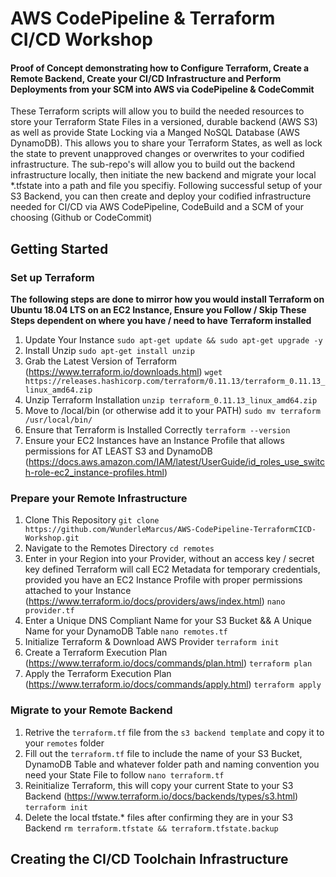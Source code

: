 # AWS CodePipeline & Terraform CI/CD Workshop
#### Proof of Concept demonstrating how to Configure Terraform, Create a Remote Backend, Create your CI/CD Infrastructure and Perform Deployments from your SCM into AWS via CodePipeline & CodeCommit
These Terraform scripts will allow you to build the needed resources to store your Terraform State Files in a versioned, durable backend (AWS S3) as well as provide State Locking via a Manged NoSQL Database (AWS DynamoDB). This allows you to share your Terraform States, as well as lock the state to prevent unapproved changes or overwrites to your codified infrastructure. The sub-repo's will allow you to build out the backend infrastructure locally, then initiate the new backend and migrate your local *.tfstate into a path and file you specifiy.
Following successful setup of your S3 Backend, you can then create and deploy your codified infrastructure needed for CI/CD via AWS CodePipeline, CodeBuild and a SCM of your choosing (Github or CodeCommit)

## Getting Started

### Set up Terraform
**The following steps are done to mirror how you would install Terraform on Ubuntu 18.04 LTS on an EC2 Instance, Ensure you Follow / Skip These Steps dependent on where you have / need to have Terraform installed**
1. Update Your Instance
`sudo apt-get update && sudo apt-get upgrade -y`
2. Install Unzip
`sudo apt-get install unzip`
3. Grab the Latest Version of Terraform (https://www.terraform.io/downloads.html)
`wget https://releases.hashicorp.com/terraform/0.11.13/terraform_0.11.13_linux_amd64.zip`
4. Unzip Terraform Installation
`unzip terraform_0.11.13_linux_amd64.zip`
5. Move to /local/bin (or otherwise add it to your PATH)
`sudo mv terraform /usr/local/bin/`
6. Ensure that Terraform is Installed Correctly
`terraform --version`
7. Ensure your EC2 Instances have an Instance Profile that allows permissions for AT LEAST S3 and DynamoDB (https://docs.aws.amazon.com/IAM/latest/UserGuide/id_roles_use_switch-role-ec2_instance-profiles.html)

### Prepare your Remote Infrastructure
1. Clone This Repository
`git clone https://github.com/WunderleMarcus/AWS-CodePipeline-TerraformCICD-Workshop.git`
2. Navigate to the Remotes Directory
`cd remotes`
3. Enter in your Region into your Provider, without an access key / secret key defined Terraform will call EC2 Metadata for temporary credentials, provided you have an EC2 Instance Profile with proper permissions attached to your Instance (https://www.terraform.io/docs/providers/aws/index.html)
`nano provider.tf`
4. Enter a Unique DNS Compliant Name for your S3 Bucket && A Unique Name for your DynamoDB Table
`nano remotes.tf`
5. Initialize Terraform & Download AWS Provider
`terraform init`
6. Create a Terraform Execution Plan (https://www.terraform.io/docs/commands/plan.html)
`terraform plan` 
7. Apply the Terraform Execution Plan (https://www.terraform.io/docs/commands/apply.html)
`terraform apply`

### Migrate to your Remote Backend
1. Retrive the `terraform.tf` file from the `s3 backend template` and copy it to your `remotes` folder
2. Fill out the `terraform.tf` file to include the name of your S3 Bucket, DynamoDB Table and whatever folder path and naming convention you need your State File to follow
`nano terraform.tf`
3. Reinitialize Terraform, this will copy your current State to your S3 Backend (https://www.terraform.io/docs/backends/types/s3.html)
`terraform init`
4. Delete the local tfstate.* files after confirming they are in your S3 Backend
`rm terraform.tfstate && terraform.tfstate.backup`

## Creating the CI/CD Toolchain Infrastructure
